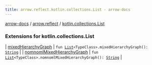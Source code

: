```yaml
---
title: arrow.reflect.kotlin.collections.List - arrow-docs
---
```


[arrow-docs](../../index.html) / [arrow.reflect](../index.html) / [kotlin.collections.List](./index.html)

### Extensions for kotlin.collections.List

| [mixedHierarchyGraph](mixed-hierarchy-graph.html) | `fun `[`List`](https://kotlinlang.org/api/latest/jvm/stdlib/kotlin.collections/-list/index.html)`<TypeClass>.mixedHierarchyGraph(): `[`String`](https://kotlinlang.org/api/latest/jvm/stdlib/kotlin/-string/index.html) |
| [nomnomlMixedHierarchyGraph](nomnoml-mixed-hierarchy-graph.html) | `fun `[`List`](https://kotlinlang.org/api/latest/jvm/stdlib/kotlin.collections/-list/index.html)`<TypeClass>.nomnomlMixedHierarchyGraph(): `[`String`](https://kotlinlang.org/api/latest/jvm/stdlib/kotlin/-string/index.html) |

